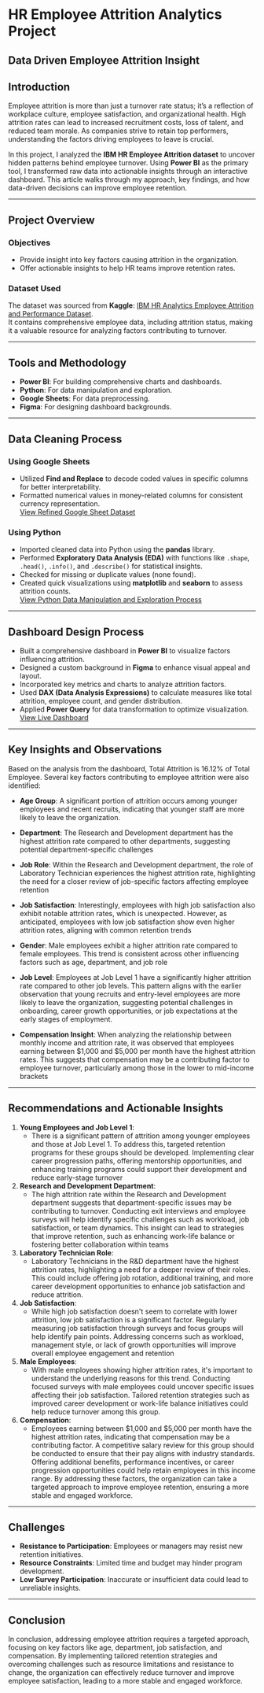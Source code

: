# HR Employee Attrition Analytics Project
## Data Driven Employee Attrition Insight

## Introduction
Employee attrition is more than just a turnover rate status; it’s a reflection of workplace culture, employee satisfaction, and organizational health. High attrition rates can lead to increased recruitment costs, loss of talent, and reduced team morale. As companies strive to retain top performers, understanding the factors driving employees to leave is crucial.

In this project, I analyzed the **IBM HR Employee Attrition dataset** to uncover hidden patterns behind employee turnover. Using **Power BI** as the primary tool, I transformed raw data into actionable insights through an interactive dashboard. This article walks through my approach, key findings, and how data-driven decisions can improve employee retention.

---

## Project Overview
### Objectives
- Provide insight into key factors causing attrition in the organization.
- Offer actionable insights to help HR teams improve retention rates.

### Dataset Used
The dataset was sourced from **Kaggle**: [IBM HR Analytics Employee Attrition and Performance Dataset](https://www.kaggle.com/datasets/pavansubhasht/ibm-hr-analytics-attrition-dataset).  
It contains comprehensive employee data, including attrition status, making it a valuable resource for analyzing factors contributing to turnover.

---

## Tools and Methodology
- **Power BI**: For building comprehensive charts and dashboards.
- **Python**: For data manipulation and exploration.
- **Google Sheets**: For data preprocessing.
- **Figma**: For designing dashboard backgrounds.

---

## Data Cleaning Process
### Using Google Sheets
- Utilized **Find and Replace** to decode coded values in specific columns for better interpretability.
- Formatted numerical values in money-related columns for consistent currency representation.  
[View Refined Google Sheet Dataset](https://docs.google.com/spreadsheets/d/1gne8ytDMMpoqgPmXkxd_wr5d7fbJD3mozyC8OyKTJqQ/edit?pli=1&gid=516561653#gid=516561653)

### Using Python
- Imported cleaned data into Python using the **pandas** library.
- Performed **Exploratory Data Analysis (EDA)** with functions like `.shape`, `.head()`, `.info()`, and `.describe()` for statistical insights.
- Checked for missing or duplicate values (none found).
- Created quick visualizations using **matplotlib** and **seaborn** to assess attrition counts.  
[View Python Data Manipulation and Exploration Process](https://github.com/felido01/Employee_Attrition_Analytics/blob/7de1303587f9c5dbb131a6cf1a38e7882628efe6/Employee%20Attrition%20Analysis-checkpoint.ipynb)

---

## Dashboard Design Process
- Built a comprehensive dashboard in **Power BI** to visualize factors influencing attrition.
- Designed a custom background in **Figma** to enhance visual appeal and layout.
- Incorporated key metrics and charts to analyze attrition factors.
- Used **DAX (Data Analysis Expressions)** to calculate measures like total attrition, employee count, and gender distribution.
- Applied **Power Query** for data transformation to optimize visualization.  
[View Live Dashboard](https://app.powerbi.com/groups/me/reports/53cda70a-db29-43c3-80cd-440f9cdc4121/a2849a1365d89e7978c7?experience=power-bi)

---

## Key Insights and Observations
Based on the analysis from the dashboard, Total Attrition is 16.12% of Total Employee. Several key factors contributing to employee attrition were also identified:
- **Age Group**: A significant portion of attrition occurs among younger employees and recent recruits, indicating that younger staff are more likely to leave the organization.
  
- **Department**: The Research and Development department has the highest attrition rate compared to other departments, suggesting potential department-specific challenges
  
- **Job Role**: Within the Research and Development department, the role of Laboratory Technician experiences the highest attrition rate, highlighting the need for a closer review of job-specific factors affecting employee retention
  
- **Job Satisfaction**:  Interestingly, employees with high job satisfaction also exhibit notable attrition rates, which is unexpected. However, as anticipated, employees with low job satisfaction show even higher attrition rates, aligning with common retention trends
  
- **Gender**: Male employees exhibit a higher attrition rate compared to female employees. This trend is consistent across other influencing factors such as age, department, and job role
  
- **Job Level**: Employees at Job Level 1 have a significantly higher attrition rate compared to other job levels. This pattern aligns with the earlier observation that young recruits and entry-level employees are more likely to leave the organization, suggesting potential challenges in onboarding, career growth opportunities, or job expectations at the early stages of employment.
  
- **Compensation Insight**: When analyzing the relationship between monthly income and attrition rate, it was observed that employees earning between $1,000 and $5,000 per month have the highest attrition rates. This suggests that compensation may be a contributing factor to employee turnover, particularly among those in the lower to mid-income brackets

---

## Recommendations and Actionable Insights
1. **Young Employees and Job Level 1**:
   - There is a significant pattern of attrition among younger employees and those at Job Level 1. To address this, targeted retention programs for these groups should be developed. Implementing clear career progression paths, offering mentorship opportunities, and enhancing training programs could support their development and reduce early-stage turnover
3. **Research and Development Department**:
   - The high attrition rate within the Research and Development department suggests that department-specific issues may be contributing to turnover. Conducting exit interviews and employee surveys will help identify specific challenges such as workload, job satisfaction, or team dynamics. This insight can lead to strategies that improve retention, such as enhancing work-life balance or fostering better collaboration within teams
4. **Laboratory Technician Role**:
   - Laboratory Technicians in the R&D department have the highest attrition rates, highlighting a need for a deeper review of their roles. This could include offering job rotation, additional training, and more career development opportunities to enhance job satisfaction and reduce attrition.
5. **Job Satisfaction**:
   - While high job satisfaction doesn't seem to correlate with lower attrition, low job satisfaction is a significant factor. Regularly measuring job satisfaction through surveys and focus groups will help identify pain points. Addressing concerns such as workload, management style, or lack of growth opportunities will improve overall employee engagement and retention
6. **Male Employees**:
   - With male employees showing higher attrition rates, it's important to understand the underlying reasons for this trend. Conducting focused surveys with male employees could uncover specific issues affecting their job satisfaction. Tailored retention strategies such as improved career development or work-life balance initiatives could help reduce turnover among this group.
7. **Compensation**:
   - Employees earning between $1,000 and $5,000 per month have the highest attrition rates, indicating that compensation may be a contributing factor. A competitive salary review for this group should be conducted to ensure that their pay aligns with industry standards. Offering additional benefits, performance incentives, or career progression opportunities could help retain employees in this income range.
By addressing these factors, the organization can take a targeted approach to improve employee retention, ensuring a more stable and engaged workforce.

---

## Challenges
- **Resistance to Participation**: Employees or managers may resist new retention initiatives.
- **Resource Constraints**: Limited time and budget may hinder program development.
- **Low Survey Participation**: Inaccurate or insufficient data could lead to unreliable insights.

---

## Conclusion
In conclusion, addressing employee attrition requires a targeted approach, focusing on key factors like age, department, job satisfaction, and compensation. By implementing tailored retention strategies and overcoming challenges such as resource limitations and resistance to change, the organization can effectively reduce turnover and improve employee satisfaction, leading to a more stable and engaged workforce.
